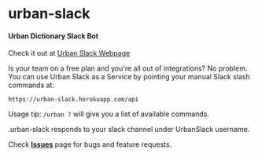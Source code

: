 # urban-slack
#### Urban Dictionary Slack Bot

Check it out at [Urban Slack Webpage](https://urban-slack.herokuapp.com)


Is your team on a free plan and you're all out of integrations? No problem. You can use Urban Slack as a Service by pointing your manual Slack slash commands at:
```
https://urban-slack.herokuapp.com/api
```

Usage tip: `/urban ?` will give you a list of available commands.

.urban-slack responds to your slack channel under UrbanSlack username.

Check **[Issues](https://github.com/matijaabicic/urban-slack/issues)** page for bugs and feature requests.
